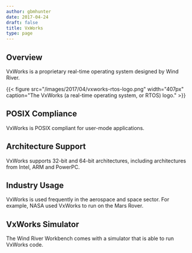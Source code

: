 ```yaml
---
author: gbmhunter
date: 2017-04-24
draft: false
title: VxWorks
type: page
---
```


## Overview

VxWorks is a proprietary real-time operating system designed by Wind River.


{{< figure src="/images/2017/04/vxworks-rtos-logo.png" width="407px" caption="The VxWorks (a real-time operating system, or RTOS) logo."  >}}


## POSIX Compliance

VxWorks is POSIX compliant for user-mode applications.

## Architecture Support

VxWorks supports 32-bit and 64-bit architectures, including architectures from Intel, ARM and PowerPC.

## Industry Usage

VxWorks is used frequently in the aerospace and space sector. For example, NASA used VxWorks to run on the Mars Rover.

## VxWorks Simulator

The Wind River Workbench comes with a simulator that is able to run VxWorks code.
